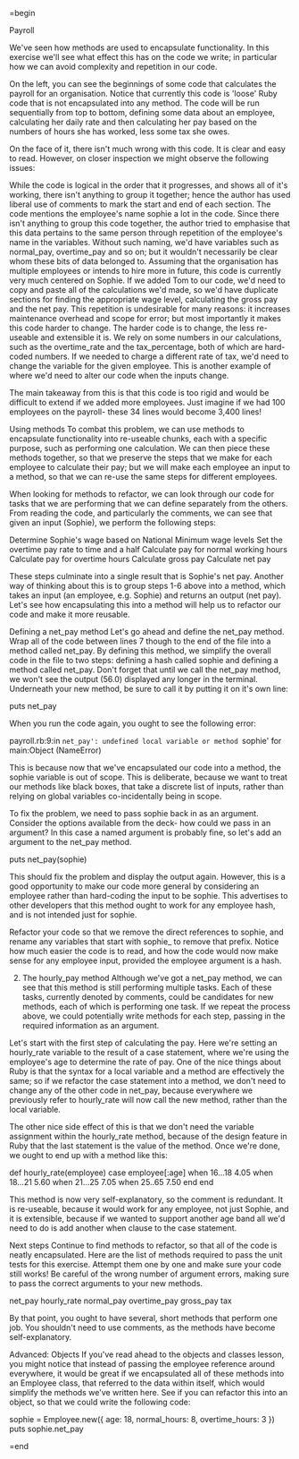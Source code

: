 =begin

Payroll

We've seen how methods are used to encapsulate functionality. In this exercise we'll see what effect this has on the code we write; in particular how we can avoid complexity and repetition in our code. 

On the left, you can see the beginnings of some code that calculates the payroll for an organisation. Notice that currently this code is 'loose' Ruby code that is not encapsulated into any method. The code will be run sequentially from top to bottom, defining some data about an employee, calculating her daily rate and then calculating her pay based on the numbers of hours she has worked, less some tax she owes.

On the face of it, there isn't much wrong with this code. It is clear and easy to read. However, on closer inspection we might observe the following issues:

While the code is logical in the order that it progresses, and shows all of it's working, there isn't  anything to group it together; hence the author has used liberal use of comments to mark the start and end of each section.
The code mentions the employee's name sophie a lot in the code. Since there isn't anything to group this code together, the author tried to emphasise that this data pertains to the same person through repetition of the employee's name in the variables. Without such naming, we'd have variables such as normal_pay, overtime_pay and so on; but it wouldn't necessarily be clear whom these bits of data belonged to.
Assuming that the organisation has multiple employees or intends to hire more in future, this code is currently very much centered on Sophie. If we added Tom to our code, we'd need to copy and paste all of the calculations we'd made, so we'd have duplicate sections for finding the appropriate wage level, calculating the gross pay and the net pay. This repetition is undesirable for many reasons: it increases maintenance overhead and scope for error; but most importantly it makes this code harder to change. The harder code is to change, the less re-useable and extensible it is. 
We rely on some numbers in our calculations, such as the overtime_rate and the tax_percentage, both of which are hard-coded numbers. If we needed to charge a different rate of tax, we'd need to change the variable for the given employee. This is another example of where we'd need to alter our code when the inputs change.

The main takeaway from this is that this code is too rigid and would be difficult to extend if we added more employees. Just imagine if we had 100 employees on the payroll- these 34 lines would become 3,400  lines!

Using methods
To combat this problem, we can use methods to encapsulate functionality into re-useable chunks, each with a specific purpose, such as performing one calculation. We can then piece these methods together, so that we preserve the steps that we make for each employee to calculate their pay; but we will make each employee an input to a method, so that we can re-use the same steps for different employees.

When looking for methods to refactor, we can look through our code for tasks that we are performing that we can define separately from the others. From reading the code, and particularly the comments, we can see that given an input (Sophie), we perform the following steps:

Determine Sophie's wage based on National Minimum wage levels
Set the overtime pay rate to time and a half
Calculate pay for normal working hours
Calculate pay for overtime hours
Calculate gross pay
Calculate net pay

These steps culminate into a single result that is Sophie's net pay. Another way of thinking about this is to group steps 1-6 above into a method, which takes an input (an employee, e.g. Sophie) and returns an output (net pay). Let's see how encapsulating this into a method will help us to refactor our code and make it more reusable. 

Defining a net_pay method
Let's go ahead and define the net_pay method. Wrap all of the code between lines 7 though to the end of the file into a method called net_pay. By defining this method, we simplify the overall code in the file to two steps: defining a hash called sophie and defining a method called net_pay. Don't forget that until we call the net_pay method, we won't see the output (56.0) displayed any longer in the terminal. Underneath your new method, be sure to call it by putting it on it's own line:

puts net_pay

When you run the code again, you ought to see the following error:

payroll.rb:9:in `net_pay': undefined local variable or method `sophie' for main:Object (NameError)

This is because now that we've encapsulated our code into a method, the sophie variable is out of scope. This is deliberate, because we want to treat our methods like black boxes, that take a discrete list of inputs, rather than relying on global variables co-incidentally being in scope. 

To fix the problem, we need to pass sophie back in as an argument. Consider the options available from the deck- how could we pass in an argument? In this case a named argument is probably fine, so let's add an argument to the net_pay method.

puts net_pay(sophie)

This should fix the problem and display the output again. However, this is a good opportunity to make our code more general by considering an employee rather than hard-coding the input to be sophie. This advertises to other developers that this method ought to work for any employee hash, and is not intended just for sophie.

Refactor your code so that we remove the direct references to sophie, and rename any variables that start with sophie_ to remove that prefix. Notice how much easier the code is to read, and how the code would now make sense for any employee input, provided the employee argument is a hash.

2. The hourly_pay method
Although we've got a net_pay method, we can see that this method is still performing multiple tasks. Each of these tasks, currently denoted by comments, could be candidates for new methods, each of which is performing one task. If we repeat the process above, we could potentially write methods for each step, passing in the required information as an argument. 

Let's start with the first step of calculating the pay. Here we're setting an hourly_rate variable to the result of a case statement, where we're using the employee's age to determine the rate of pay. One of the nice things about Ruby is that the syntax for a local variable and a method are effectively the same; so if we refactor the case statement into a method, we don't need to change any of the other code in net_pay,  because everywhere we previously refer to hourly_rate will now call the new method, rather than the local variable. 

The other nice side effect of this is that we don't need the variable assignment within the hourly_rate method, because of the design feature in Ruby that the last statement is the value of the method. Once we're done, we ought to end up with a method like this:

def hourly_rate(employee)
  case employee[:age]
  when 16...18
    4.05
  when 18...21
    5.60
  when 21...25
    7.05
  when 25..65
    7.50
  end
end

This method is now very self-explanatory, so the comment is redundant. It is re-useable, because it would work for any employee, not just Sophie, and it is extensible, because if we wanted to support another age band all we'd need to do is add another when clause to the case statement.

Next steps
Continue to find methods to refactor, so that all of the code is neatly encapsulated. Here are the list of methods required to pass the unit tests for this exercise. Attempt them one by one and make sure your code still works! Be careful of the wrong number of argument errors, making sure to pass the correct arguments to your new methods.

net_pay
hourly_rate
normal_pay
overtime_pay
gross_pay
tax

By that point,  you ought to have several, short methods that perform one job. You shouldn't need to use comments, as the methods have become self-explanatory.

Advanced: Objects
If you've read ahead to the objects and classes lesson, you might notice that instead of passing the employee reference around everywhere, it would be great if we encapsulated all of these methods into an Employee class, that referred to the data within itself, which would simplify the methods we've written here. See if you can refactor this into an object, so that we could write the following code:

sophie = Employee.new({
  age: 18,
  normal_hours: 8,
  overtime_hours: 3
})
puts sophie.net_pay

=end